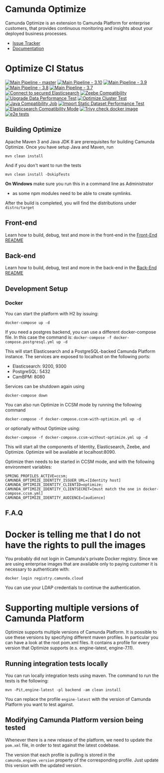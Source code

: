 # Camunda Optimize

Camunda Optimize is an extension to Camunda Platform for enterprise customers,
that provides continuous monitoring and insights about your deployed
business processes.

* [Issue Tracker](https://app.camunda.com/jira/secure/RapidBoard.jspa?rapidView=49)
* [Documentation](https://docs.camunda.io/docs/components/optimize/what-is-optimize/)

# Optimize CI Status

[![Main Pipeline - master](https://github.com/camunda/camunda-optimize/actions/workflows/ci.yml/badge.svg)](https://github.com/camunda/camunda-optimize/actions/workflows/ci.yml)
[![Main Pipeline - 3.10](https://github.com/camunda/camunda-optimize/actions/workflows/ci.yml/badge.svg?branch=maintenance%2F3.10)](https://github.com/camunda/camunda-optimize/actions/workflows/ci.yml)
[![Main Pipeline - 3.9](https://github.com/camunda/camunda-optimize/actions/workflows/ci.yml/badge.svg?branch=maintenance%2F3.9)](https://github.com/camunda/camunda-optimize/actions/workflows/ci.yml)
[![Main Pipeline - 3.8](https://github.com/camunda/camunda-optimize/actions/workflows/ci.yml/badge.svg?branch=maintenance%2F3.8)](https://github.com/camunda/camunda-optimize/actions/workflows/ci.yml)
[![Main Pipeline - 3.7](https://github.com/camunda/camunda-optimize/actions/workflows/ci.yml/badge.svg?branch=maintenance%2F3.7)](https://github.com/camunda/camunda-optimize/actions/workflows/ci.yml)
[![Connect to secured Elasticsearch](https://github.com/camunda/camunda-optimize/actions/workflows/connect-to-secured-es.yml/badge.svg)](https://github.com/camunda/camunda-optimize/actions/workflows/connect-to-secured-es.yml)
[![Zeebe Compatibility](https://github.com/camunda/camunda-optimize/actions/workflows/zeebe-compatibility.yml/badge.svg)](https://github.com/camunda/camunda-optimize/actions/workflows/zeebe-compatibility.yml)
[![Upgrade Data Performance Test](https://github.com/camunda/camunda-optimize/actions/workflows/upgrade-data-performance.yml/badge.svg)](https://github.com/camunda/camunda-optimize/actions/workflows/upgrade-data-performance.yml)
[![Optimize Cluster Test](https://github.com/camunda/camunda-optimize/actions/workflows/cluster-test.yml/badge.svg)](https://github.com/camunda/camunda-optimize/actions/workflows/cluster-test.yml)
[![Java Compatibility Job](https://github.com/camunda/camunda-optimize/actions/workflows/java-compatibility-mode.yml/badge.svg)](https://github.com/camunda/camunda-optimize/actions/workflows/java-compatibility-mode.yml)
[![Import Static Dataset Performance Test](https://github.com/camunda/camunda-optimize/actions/workflows/import-static-data-performance.yml/badge.svg)](https://github.com/camunda/camunda-optimize/actions/workflows/import-static-data-performance.yml)
[![Elasticsearch Compatibility Mode](https://github.com/camunda/camunda-optimize/actions/workflows/elasticsearch_compatibility.yml/badge.svg)](https://github.com/camunda/camunda-optimize/actions/workflows/elasticsearch_compatibility.yml)
[![Trivy check docker image](https://github.com/camunda/camunda-optimize/actions/workflows/trivy-check.yml/badge.svg)](https://github.com/camunda/camunda-optimize/actions/workflows/trivy-check.yml)
[![e2e tests](https://github.com/camunda/camunda-optimize/actions/workflows/e2e-tests.yml/badge.svg)](https://github.com/camunda/camunda-optimize/actions/workflows/e2e-tests.yml)

## Building Optimize

Apache Maven 3 and Java JDK 8 are prerequisites for building Camunda
Optimize. Once you have setup Java and Maven, run

```
mvn clean install
```

And if you don't want to run the tests
```
mvn clean install -DskipTests
```

**On Windows** make sure you run this in a command line as Administrator
- as some npm modules need to be able to create symlinks.

After the build is completed, you will find the distributions under ```
distro/target ```

## Front-end

Learn how to build, debug, test and more in the front-end in the [Front-End README](client/README.md)

## Back-end

Learn how to build, debug, test and more in the back-end in the [Back-End README](backend/README.md)

## Development Setup

### Docker

You can start the platform with H2 by issuing:
```
docker-compose up -d
```

If you need a postgres backend, you can use a different docker-compose
file. In this case the command is: ``` docker-compose -f
docker-compose.postgresql.yml up -d ```

This will start Elasticsearch and a PostgreSQL-backed Camunda Platform instance.
The services are exposed to localhost on the following ports:
- Elasticsearch: 9200, 9300
- PostgreSQL: 5432
- CamBPM: 8080

Services can be shutdown again using
```
docker-compose down
```

You can also run Optimize in CCSM mode by running the following command

```
docker-compose -f docker-compose.ccsm-with-optimize.yml up -d
```
or optionally without Optimize using:
```
docker-compose -f docker-compose.ccsm-without-optimize.yml up -d
```

This will start all the components of Identity, Elasticsearch, Zeebe, and Optimize. Optimize will be available at localhost:8090. 

Optimize then needs to be started in CCSM mode, and with the following environment variables:
```
SPRING_PROFILES_ACTIVE=ccsm;
CAMUNDA_OPTIMIZE_IDENTITY_ISSUER_URL=[Identity host]
CAMUNDA_OPTIMIZE_IDENTITY_CLIENTID=optimize;
CAMUNDA_OPTIMIZE_IDENTITY_CLIENTSECRET=[must match the one in docker-compose.ccsm.yml]
CAMUNDA_OPTIMIZE_IDENTITY_AUDIENCE=[audience]
```

## F.A.Q

# Docker is telling me that I do not have the rights to pull the images

You probably did not login in Camunda's private Docker registry. Since we
are using enterprise images that are available only to paying customer it
is necessary to authenticate with:

```
docker login registry.camunda.cloud
```

You can use your LDAP credentials to continue the authentication.

# Supporting multiple versions of Camunda Platform

Optimize supports multiple versions of Camunda Platform. It is possible to use these
versions by specifying different maven profiles. In particular you can
have a look at the root pom.xml files. It contains a profile for every
version that Optimize supports (e.s. engine-latest, engine-7.11).

## Running integration tests locally

You can run locally integration tests using maven. The command to run the
tests is the following:

```
mvn -Pit,engine-latest -pl backend -am clean install
```

You can replace the profile `engine-latest` with the version of Camunda Platform you
want to test against.

## Modifying Camunda Platform version being tested

Whenever there is a new release of the platform, we need to update the
`pom.xml` file, in order to test against the latest codebase.

The version that each profile is pulling is stored in the
`camunda.engine.version` property of the corresponding profile. Just
update this version with the updated version.
